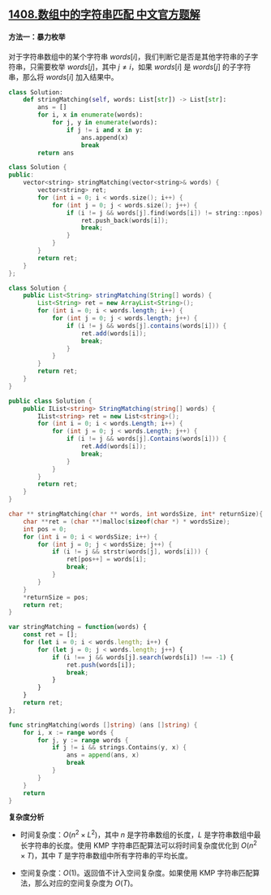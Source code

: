 ## [1408.数组中的字符串匹配 中文官方题解](https://leetcode.cn/problems/string-matching-in-an-array/solutions/100000/shu-zu-zhong-de-zi-fu-chuan-pi-pei-by-le-rpmt)
#### 方法一：暴力枚举

对于字符串数组中的某个字符串 $\textit{words}[i]$，我们判断它是否是其他字符串的子字符串，只需要枚举 $\textit{words}[j]$，其中 $j \ne i$，如果 $\textit{words}[i]$ 是 $\textit{words}[j]$ 的子字符串，那么将 $\textit{words}[i]$ 加入结果中。

```Python [sol1-Python3]
class Solution:
    def stringMatching(self, words: List[str]) -> List[str]:
        ans = []
        for i, x in enumerate(words):
            for j, y in enumerate(words):
                if j != i and x in y:
                    ans.append(x)
                    break
        return ans
```

```C++ [sol1-C++]
class Solution {
public:
    vector<string> stringMatching(vector<string>& words) {
        vector<string> ret;
        for (int i = 0; i < words.size(); i++) {
            for (int j = 0; j < words.size(); j++) {
                if (i != j && words[j].find(words[i]) != string::npos) {
                    ret.push_back(words[i]);
                    break;
                }
            }
        }
        return ret;
    }
};
```

```Java [sol1-Java]
class Solution {
    public List<String> stringMatching(String[] words) {
        List<String> ret = new ArrayList<String>();
        for (int i = 0; i < words.length; i++) {
            for (int j = 0; j < words.length; j++) {
                if (i != j && words[j].contains(words[i])) {
                    ret.add(words[i]);
                    break;
                }
            }
        }
        return ret;
    }
}
```

```C# [sol1-C#]
public class Solution {
    public IList<string> StringMatching(string[] words) {
        IList<string> ret = new List<string>();
        for (int i = 0; i < words.Length; i++) {
            for (int j = 0; j < words.Length; j++) {
                if (i != j && words[j].Contains(words[i])) {
                    ret.Add(words[i]);
                    break;
                }
            }
        }
        return ret;
    }
}
```

```C [sol1-C]
char ** stringMatching(char ** words, int wordsSize, int* returnSize){
    char **ret = (char **)malloc(sizeof(char *) * wordsSize);
    int pos = 0;
    for (int i = 0; i < wordsSize; i++) {
        for (int j = 0; j < wordsSize; j++) {
            if (i != j && strstr(words[j], words[i])) {
                ret[pos++] = words[i];
                break;
            }
        }
    }
    *returnSize = pos;
    return ret;
}
```

```JavaScript [sol1-JavaScript]
var stringMatching = function(words) {
    const ret = [];
    for (let i = 0; i < words.length; i++) {
        for (let j = 0; j < words.length; j++) {
            if (i !== j && words[j].search(words[i]) !== -1) {
                ret.push(words[i]);
                break;
            }
        }
    }
    return ret;
};
```

```go [sol1-Golang]
func stringMatching(words []string) (ans []string) {
    for i, x := range words {
        for j, y := range words {
            if j != i && strings.Contains(y, x) {
                ans = append(ans, x)
                break
            }
        }
    }
    return
}
```

**复杂度分析**

+ 时间复杂度：$O(n^2 \times L^2)$，其中 $n$ 是字符串数组的长度，$L$ 是字符串数组中最长字符串的长度。使用 $\text{KMP}$ 字符串匹配算法可以将时间复杂度优化到 $O(n^2 \times T)$，其中 $T$ 是字符串数组中所有字符串的平均长度。

+ 空间复杂度：$O(1)$。返回值不计入空间复杂度。如果使用 $\text{KMP}$ 字符串匹配算法，那么对应的空间复杂度为 $O(T)$。